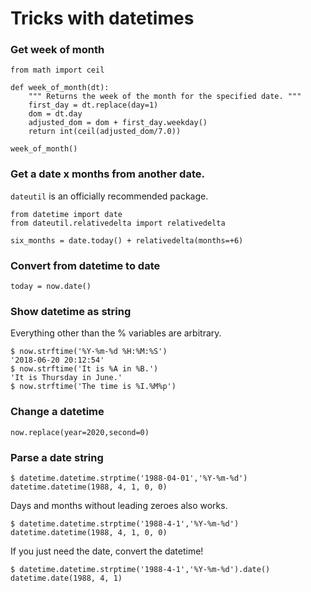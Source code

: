 # Tricks with datetimes

### Get week of month

```
from math import ceil

def week_of_month(dt):
    """ Returns the week of the month for the specified date. """
    first_day = dt.replace(day=1)
    dom = dt.day
    adjusted_dom = dom + first_day.weekday()
    return int(ceil(adjusted_dom/7.0))

week_of_month()
```

### Get a date x months from another date.

`dateutil` is an officially recommended package.

```
from datetime import date
from dateutil.relativedelta import relativedelta

six_months = date.today() + relativedelta(months=+6)
```

### Convert from datetime to date

```
today = now.date()
```

### Show datetime as string

Everything other than the % variables are arbitrary.

```
$ now.strftime('%Y-%m-%d %H:%M:%S')
'2018-06-20 20:12:54'
$ now.strftime('It is %A in %B.')
'It is Thursday in June.'
$ now.strftime('The time is %I.%M%p')
```

### Change a datetime

```
now.replace(year=2020,second=0)
```

### Parse a date string

```
$ datetime.datetime.strptime('1988-04-01','%Y-%m-%d')
datetime.datetime(1988, 4, 1, 0, 0)
```

Days and months without leading zeroes also works.

```
$ datetime.datetime.strptime('1988-4-1','%Y-%m-%d')
datetime.datetime(1988, 4, 1, 0, 0)
```

If you just need the date, convert the datetime!

```
$ datetime.datetime.strptime('1988-4-1','%Y-%m-%d').date()
datetime.date(1988, 4, 1)
```
